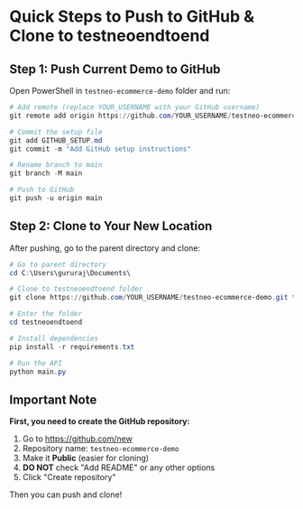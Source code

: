 # Quick Steps to Push to GitHub & Clone to testneoendtoend

## Step 1: Push Current Demo to GitHub

Open PowerShell in `testneo-ecommerce-demo` folder and run:

```powershell
# Add remote (replace YOUR_USERNAME with your GitHub username)
git remote add origin https://github.com/YOUR_USERNAME/testneo-ecommerce-demo.git

# Commit the setup file
git add GITHUB_SETUP.md
git commit -m "Add GitHub setup instructions"

# Rename branch to main
git branch -M main

# Push to GitHub
git push -u origin main
```

## Step 2: Clone to Your New Location

After pushing, go to the parent directory and clone:

```powershell
# Go to parent directory
cd C:\Users\gururaj\Documents\

# Clone to testneoendtoend folder
git clone https://github.com/YOUR_USERNAME/testneo-ecommerce-demo.git testneoendtoend

# Enter the folder
cd testneoendtoend

# Install dependencies
pip install -r requirements.txt

# Run the API
python main.py
```

## Important Note

**First, you need to create the GitHub repository:**
1. Go to https://github.com/new
2. Repository name: `testneo-ecommerce-demo`
3. Make it **Public** (easier for cloning)
4. **DO NOT** check "Add README" or any other options
5. Click "Create repository"

Then you can push and clone!

